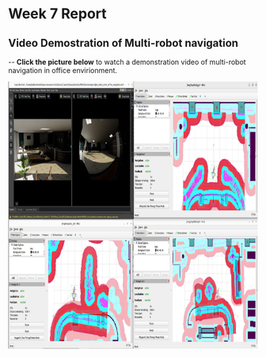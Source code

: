 # Week 7 Report
## Video Demostration of Multi-robot navigation
-- **Click the picture below** to watch a demonstration video of multi-robot navigation in office envirionment.


  <a href="videos/multi-robot_navigation_office_demo.webm" target="_blank"><img src="images/multi-robot_navigation_office.png" alt="Demo of multi-robot navigation (click to see a video)" width="864" height="540" border="0" /></a>